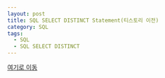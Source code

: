 ```yaml
---
layout: post
title: SQL SELECT DISTINCT Statement(티스토리 이전)
category: SQL
tags:
  - SQL
  - SQL SELECT DISTINCT
---
```




[여기로 이동](https://lifetutorial.tistory.com/28)

